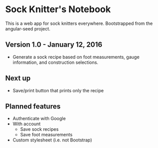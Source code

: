 # Sock Knitter's Notebook

This is a web app for sock knitters everywhere.  Bootstrapped from the angular-seed project.

## Version 1.0 - January 12, 2016
* Generate a sock recipe based on foot measurements, gauge information, and construction selections.

## Next up
* Save/print button that prints only the recipe

## Planned features
* Authenticate with Google
* With account
  * Save sock recipes
  * Save foot measurements
* Custom stylesheet (i.e. not Bootstrap)
